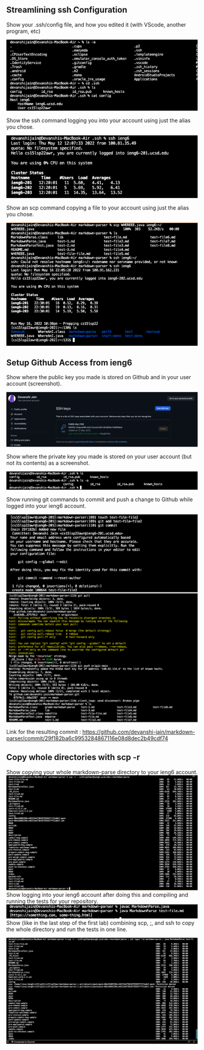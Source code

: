 ## Streamlining ssh Configuration
Show your .ssh/config file, and how you edited it (with VScode, another program, etc)

![Error 11](11.png)

Show the ssh command logging you into your account using just the alias you chose.

![Error 12](12.png) 

Show an scp command copying a file to your account using just the alias you chose.

![Error 13](err.png)

## Setup Github Access from ieng6
Show where the public key you made is stored on Github and in your user account (screenshot).

![Error 21](21.png)

Show where the private key you made is stored on your user account (but not its contents) as a screenshot.

![Error 22](22.png)

Show running git commands to commit and push a change to Github while logged into your ieng6 account.

![Error 23](23.png)
![Error 24](24.png)

Link for the resulting commit : https://github.com/devanshi-jain/markdown-parser/commit/29f182ba6c9953284867116e08d8dec2b49cdf74

## Copy whole directories with scp -r

Show copying your whole markdown-parse directory to your ieng6 account.
![Error 13](13.png)
Show logging into your ieng6 account after doing this and compiling and running the tests for your repository.
![Error 32](32.png)
Show (like in the last step of the first lab) combining scp, ;, and ssh to copy the whole directory and run the tests in one line.

![Error 33](33.png)


